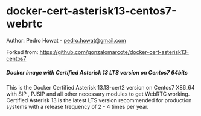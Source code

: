 # docker-cert-asterisk13-centos7-webrtc
Author: Pedro Howat - pedro.howat@gmail.com

Forked from: https://github.com/gonzalomarcote/docker-cert-asterisk13-centos7

##### Docker image with Certified Asterisk 13 LTS version on Centos7 64bits

This is the Docker Certified Asterisk 13.13-cert2 version on Centos7 X86_64 with SIP , PJSIP and all other necessary modules to get WebRTC working. Certified Asterisk 13 is the latest LTS version recommended for production systems with a release frequency of 2 - 4 times per year.

